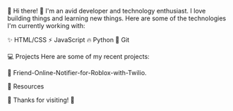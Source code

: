 :wave: Hi there! :wave:
I'm an avid developer and technology enthusiast. I love building things and learning new things. Here are some of the technologies I'm currently working with:

:sparkles: HTML/CSS
:zap: JavaScript
:fire: Python
:hammer: Git

:computer: Projects
Here are some of my recent projects:

:rocket: Friend-Online-Notifier-for-Roblox-with-Twilio.


:book: Resources

:tada: Thanks for visiting! :tada:
